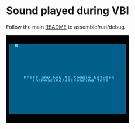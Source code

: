 # Sound played during VBI

Follow the main [README](../README.md) to assemble/run/debug.

![VBI_sound](./vbi_sound.png)
